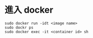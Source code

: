 # 進入 docker

``` shell
sudo docker run -idt <image name>
sudo dockr ps
sudo docker exec -it <container id> sh
```


